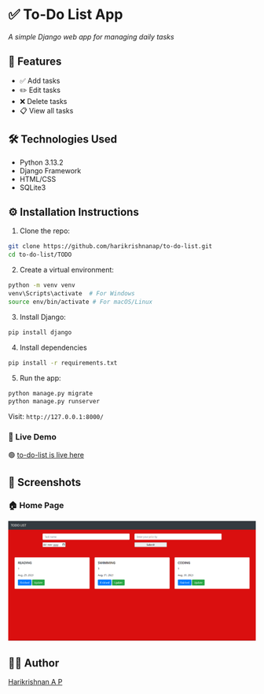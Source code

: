 
# ✅ To-Do List App  
*A simple Django web app for managing daily tasks*

## 🚀 Features

- ✅ Add tasks  
- ✏️ Edit tasks  
- ❌ Delete tasks  
- 📋 View all tasks

## 🛠️ Technologies Used

- Python  3.13.2  
- Django Framework  
- HTML/CSS   
- SQLite3

## ⚙️ Installation Instructions

1. Clone the repo:
```bash
git clone https://github.com/harikrishnanap/to-do-list.git
cd to-do-list/TODO
```

2. Create a virtual environment:
```bash
python -m venv venv
venv\Scripts\activate  # For Windows
source env/bin/activate # For macOS/Linux
```

3. Install Django:
```bash
pip install django
```

 4. Install dependencies
 ```bash  
 pip install -r requirements.txt
 ```

5. Run the app:
```bash
python manage.py migrate
python manage.py runserver
```

Visit: `http://127.0.0.1:8000/`

### 🚀 Live Demo

🟢 [to-do-list is live here](https://harikrishnanap.pythonanywhere.com/)

## 📸 Screenshots

### 🏠 Home Page
![Home Page](screenshots/Screenshot.png)


## 🙋‍♂️ Author

[Harikrishnan A P](https://github.com/harikrishnanap)
